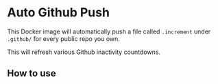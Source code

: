 # Auto Github Push

This Docker image will automatically push a file called `.increment` under `.github/` for every public repo you own.

This will refresh various Github inactivity countdowns.

## How to use
